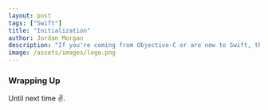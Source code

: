 ```yaml
---
layout: post
tags: ["Swift"]
title: "Initialization"
author: Jordan Morgan
description: "If you're coming from Objective-C or are new to Swift, the way its initialization works can be confusing. Diving into the particulars is a worthwhile effort."
image: /assets/images/logo.png
---
```

### Wrapping Up

Until next time ✌️.